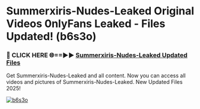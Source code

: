 # Summerxiris-Nudes-Leaked Original Videos 0nlyFans Leaked - Files Updated! (b6s3o)

<h3>🔴 CLICK HERE 🌐==►► <a href="https://tinyurl.com/4mcuefdz" rel="nofollow">Summerxiris-Nudes-Leaked Updated Files</a></h3>

Get Summerxiris-Nudes-Leaked and all content. Now you can access all videos and pictures of Summerxiris-Nudes-Leaked. New Updated Files 2025!

[![b6s3o](https://i.imgur.com/StAQSOY.gif)](https://tinyurl.com/4mcuefdz)
